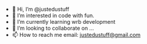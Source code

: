 - 👋 Hi, I’m @justedustuff
- 👀 I’m interested in code with fun.
- 🌱 I’m currently learning wrb development
- 💞️ I’m looking to collaborate on ...
- 📫 How to reach me email: justedustuff@gmail.com

<!---
justedustuff/justedustuff is a ✨ special ✨ repository because its `README.md` (this file) appears on your GitHub profile.
You can click the Preview link to take a look at your changes.
--->
